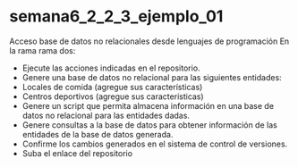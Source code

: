 # semana6_2_2_3_ejemplo_01
Acceso base de datos no relacionales desde lenguajes de programación
En la rama rama dos:
  * Ejecute las acciones indicadas en el repositorio.
  * Genere una base de datos no relacional para las siguientes entidades:
  * Locales de comida (agregue sus características)
  * Centros deportivos (agregue sus características)
  * Genere un script que permita almacena información en una base de datos no relacional para las entidades dadas.
  * Genere consultas a la base de datos para obtener información de las entidades de la base de datos generada.
  * Confirme los cambios generados en el sistema de control de versiones.
* Suba el enlace del repositorio
